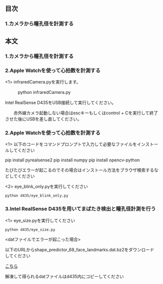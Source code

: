 ## 目次
### 1.カメラから瞳孔径を計測する

## 本文
### 1.カメラから瞳孔径を計測する
### 2.Apple Watchを使って心拍数を計測する

<1> infraredCamera.pyを実行します。

　　　python infraredCamera.py
   
   Intel RealSense D435をUSB接続して実行してください。

　　赤外線カメラ起動しない場合はescキーもしくはcontrol + Cを実行して終了させた後にUSBを差し直してください。

### 2.Apple Watchを使って心拍数を計測する

<1> 以下のコードをコマンドプロンプトで入力して必要なファイルをインストールしてください

   pip install pyrealsense2
    pip install numpy
    pip install opencv-python

たびたびエラーが起こるのでその場合はインストール方法をブラウザ検索するなどしてください

<2> eye_blink_only.pyを実行してください

    python d435/eye_blink_only.py

### 3.Intel RealSense D435を用いてまばたき検出と瞳孔径計測を行う

<1> eye_size.pyを実行してください

    python d435/eye_size.py

<datファイルでエラーが起こった場合>

以下のURLからshape_predictor_68_face_landmarks.dat.bz2をダウンロードしてください

[こちら](http://dlib.net/files/)

解凍して得られるdatファイルはd435内にコピーしてください